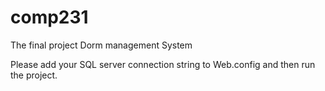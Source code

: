 # comp231
The final project Dorm management System

Please add your SQL server connection string to Web.config 
and then run the project.
